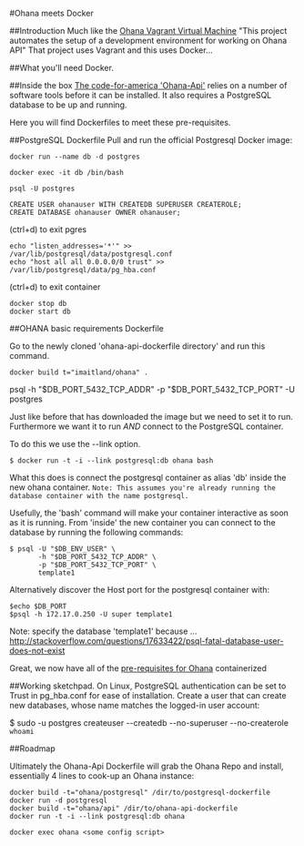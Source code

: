 #Ohana meets Docker

##Introduction
Much like the [Ohana Vagrant Virtual Machine](https://github.com/codeforamerica/ohana-api-dev-box) "This project automates the setup of a development environment for working on Ohana API" That project uses Vagrant and this uses Docker...

##What you'll need
Docker.

##Inside the box
[The code-for-america 'Ohana-Api'](https://github.com/codeforamerica/ohana-api/blob/master/INSTALL.md) relies on a number of software tools before it can be installed. It also requires a PostgreSQL database to be up and running.

Here you will find Dockerfiles to meet these pre-requisites.

##PostgreSQL Dockerfile
Pull and run the official Postgresql Docker image:
```
docker run --name db -d postgres
```
```
docker exec -it db /bin/bash
```
```
psql -U postgres
```
```
CREATE USER ohanauser WITH CREATEDB SUPERUSER CREATEROLE;
CREATE DATABASE ohanauser OWNER ohanauser;
```
(ctrl+d) to exit pgres
```
echo "listen_addresses='*'" >> /var/lib/postgresql/data/postgresql.conf
echo "host all all 0.0.0.0/0 trust" >> /var/lib/postgresql/data/pg_hba.conf
```
(ctrl+d) to exit container
```
docker stop db
docker start db
```



##OHANA basic requirements Dockerfile

Go to the newly cloned 'ohana-api-dockerfile directory' and run this command.
```
docker build t="imaitland/ohana" . 
```
psql -h "$DB_PORT_5432_TCP_ADDR" -p "$DB_PORT_5432_TCP_PORT" -U postgres

Just like before that has downloaded the image but we need to set it to run. Furthermore we want it to run *AND* connect to the PostgreSQL container. 

To do this we use the --link option.
```
$ docker run -t -i --link postgresql:db ohana bash
```
What this does is connect the postgresql container as alias 'db' inside the new ohana container.
`Note: This assumes you're already running the database container with the name postgresql.`

Usefully, the 'bash' command will make your container interactive as soon as it is running.
From 'inside' the new container you can connect to the database by running the following commands:
```
$ psql -U "$DB_ENV_USER" \
       -h "$DB_PORT_5432_TCP_ADDR" \
       -p "$DB_PORT_5432_TCP_PORT" \
       template1
```
Alternatively discover the Host port for the postgresql container with:
```
$echo $DB_PORT
$psql -h 172.17.0.250 -U super template1
```

Note: specify the database 'template1' because ... http://stackoverflow.com/questions/17633422/psql-fatal-database-user-does-not-exist

Great, we now have all of the [pre-requisites for Ohana](https://github.com/codeforamerica/ohana-api/blob/master/INSTALL.md) containerized

##Working sketchpad.
On Linux, PostgreSQL authentication can be set to Trust in pg_hba.conf for ease of installation. Create a user that can create new databases, whose name matches the logged-in user account:

$ sudo -u postgres createuser --createdb --no-superuser --no-createrole `whoami`


##Roadmap

Ultimately the Ohana-Api Dockerfile will grab the Ohana Repo and install, essentially 4 lines to cook-up an Ohana instance:
```
docker build -t="ohana/postgresql" /dir/to/postgresql-dockerfile
docker run -d postgresql
docker build -t="ohana/api" /dir/to/ohana-api-dockerfile
docker run -t -i --link postgresql:db ohana

docker exec ohana <some config script>
```
